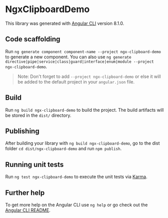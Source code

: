# NgxClipboardDemo

This library was generated with [Angular CLI](https://github.com/angular/angular-cli) version 8.1.0.

## Code scaffolding

Run `ng generate component component-name --project ngx-clipboard-demo` to generate a new component. You can also use `ng generate directive|pipe|service|class|guard|interface|enum|module --project ngx-clipboard-demo`.
> Note: Don't forget to add `--project ngx-clipboard-demo` or else it will be added to the default project in your `angular.json` file. 

## Build

Run `ng build ngx-clipboard-demo` to build the project. The build artifacts will be stored in the `dist/` directory.

## Publishing

After building your library with `ng build ngx-clipboard-demo`, go to the dist folder `cd dist/ngx-clipboard-demo` and run `npm publish`.

## Running unit tests

Run `ng test ngx-clipboard-demo` to execute the unit tests via [Karma](https://karma-runner.github.io).

## Further help

To get more help on the Angular CLI use `ng help` or go check out the [Angular CLI README](https://github.com/angular/angular-cli/blob/master/README.md).
